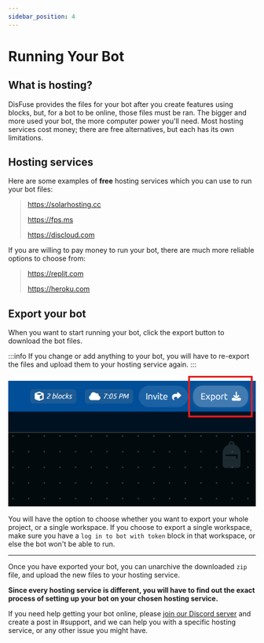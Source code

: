 ```yaml
---
sidebar_position: 4
---
```


# Running Your Bot

## What is hosting?

DisFuse provides the files for your bot after you create features using blocks, but, for a bot to be online, those files must be ran. The bigger and more used your bot, the more computer power you'll need. Most hosting services cost money; there are free alternatives, but each has its own limitations.

## Hosting services

Here are some examples of **free** hosting services which you can use to run your bot files:

> https://solarhosting.cc
>
> https://fps.ms
>
> https://discloud.com

If you are willing to pay money to run your bot, there are much more reliable options to choose from:

> https://replit.com
>
> https://heroku.com

## Export your bot

When you want to start running your bot, click the export button to download the bot files.

:::info
If you change or add anything to your bot, you will have to re-export the files and upload them to your hosting service again.
:::

![Export button](media/image-21.png)

You will have the option to choose whether you want to export your whole project, or a single workspace. If you choose to export a single workspace, make sure you have a `log in to bot with token` block in that workspace, or else the bot won't be able to run.

---

Once you have exported your bot, you can unarchive the downloaded `zip` file, and upload the new files to your hosting service.

**Since every hosting service is different, you will have to find out the exact process of setting up your bot on your chosen hosting service.**

If you need help getting your bot online, please [join our Discord server](https://dsc.gg/disfuse) and create a post in #support, and we can help you with a specific hosting service, or any other issue you might have.
